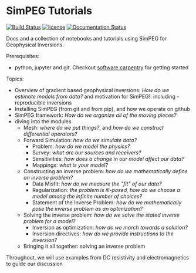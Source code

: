 # SimPEG Tutorials

[![Build Status](https://travis-ci.org/simpeg/tutorials.svg?branch=master)](https://travis-ci.org/simpeg/tutorials) 
[![license](https://img.shields.io/badge/license-MIT-blue.svg)](https://github.com/simpeg/tutorials/blob/master/LICENSE)
[![Documentation Status](https://readthedocs.org/projects/simpegtutorials/badge/?version=latest)](http://simpegtutorials.readthedocs.org/en/latest/?badge=latest)

Docs and a collection of notebooks and tutorials using SimPEG for Geophysical Inversions. 

Prerequisites: 
- python, jupyter and git. Checkout [software carpentry](http://software-carpentry.org/lessons/) for getting started

Topics:
- Overview of gradient based geophysical inversions: *How do we estimate models from data?* and motivation for SimPEG!: including - reproducible inversions 
- Installing SimPEG (from git and from pip), and how we operate on github 
- SimPEG framework: *How do we organize all of the moving pieces?*
- diving into the modules
    - Mesh: *where do we put things?*, and *how do we construct differential operators?*
    - Forward Simulation: *how do we simulate data?*
        - Problem: *how do we model the physics?*
        - Survey: *what are our sources and receivers?*
        - Sensitivities: *how does a change in our model affect our data?* 
        - Mappings: *what is your model?* 
    - Constructing an inverse problem: *how do we mathematically define an inverse problem?*
        - Data Misfit: *how do we measure the "fit" of our data?*
        - Regularization: *the problem is ill-posed, how do we choose a model among the infinite number of choices?*
        - Statement of the Inverse Problem: *how do we mathematically pose the inverse problem as an optimization?*
    - Solving the inverse problem: *how do we solve the stated inverse problem for a model?*
        - Inversion as optimization: *how do we march towards a solution?*
        - Inversion directives: *how do we provide instructions to the inversion?* 
    - Bringing it all together: solving an inverse problem
  
Throughout, we will use examples from DC resistivity and electromagnetics to guide our discussion
